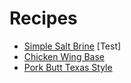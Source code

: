# Recipes

* [Simple Salt Brine](brines/) \[Test\]
* [Chicken Wing Base](bbq-tailgate/chicken-wings-base/)
* [Pork Butt Texas Style](bbq-tailgate/Pork-Butt-Texas-Style/)